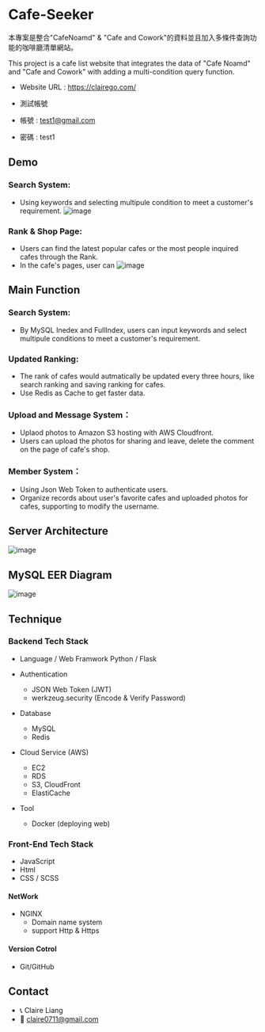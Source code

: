 # Cafe-Seeker

本專案是整合"CafeNoamd" & "Cafe and Cowork"的資料並且加入多條件查詢功能的咖啡廳清單網站。

This project is a cafe list website that integrates the data of "Cafe Noamd" and "Cafe and Cowork"
with adding a multi-condition query function.

- Website URL : https://clairego.com/

- 測試帳號

- 帳號 : test1@gmail.com
- 密碼 : test1


## Demo
### Search System:
- Using keywords and selecting multipule condition to meet a customer's requirement.
![image](https://github.com/claire0613/gif/blob/main/city_list.gif)

### Rank & Shop Page:
- Users can find the latest popular cafes or the most people inquired cafes through the Rank.
- In the cafe's pages, user can 
![image](https://github.com/claire0613/gif/blob/main/shop.gif)


## Main Function
### Search System:
- By MySQL Inedex and FullIndex, users can input keywords and select multipule conditions to meet a customer's requirement.
### Updated Ranking:
- The rank of cafes would autmatically be updated every three hours, like search ranking and saving ranking for cafes.
- Use Redis as Cache to get faster data.
### Upload and Message System：
- Uplaod photos to Amazon S3 hosting with AWS Cloudfront.
- Users can upload the photos for sharing and  leave, delete the comment on the page of cafe's shop. 
### Member System：
- Using Json Web Token to authenticate users.
- Organize records about user's favorite cafes and uploaded photos for cafes, supporting to modify the username.



## Server Architecture

![image](https://user-images.githubusercontent.com/93002296/173863774-3c766ea4-d983-4122-aa59-62fad41866c5.png)


## MySQL EER Diagram
![image](https://user-images.githubusercontent.com/93002296/173243687-e0ae566c-0ae7-4780-b9d7-4ffb029bc4a7.png)




##  Technique
### Backend Tech Stack

- Language / Web Framwork 
    Python / Flask

- Authentication
  - JSON Web Token (JWT)
  - werkzeug.security (Encode & Verify Password)

- Database
    - MySQL
    - Redis
    
- Cloud Service (AWS)
    - EC2
    - RDS
    - S3, CloudFront
    - ElastiCache

- Tool
    - Docker (deploying web) 

### Front-End Tech Stack
- JavaScript 
- Html
- CSS / SCSS

#### NetWork 
- NGINX 
  - Domain name system
  - support Http & Https

#### Version Cotrol
- Git/GitHub

## Contact

- 📞 Claire Liang
- 📧 claire0711@gmail.com




